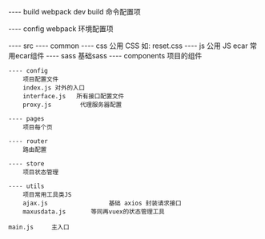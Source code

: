 ---- build
    webpack dev build 命令配置项

---- config
    webpack 环境配置项

---- src
    ---- common
        ---- css
            公用 CSS 如: reset.css
        ---- js
            公用 JS
            ecar
                常用ecar组件
        ---- sass
            基础sass
    ---- components
        项目的组件

    ---- config
        项目配置文件
        index.js 对外的入口
        interface.js   所有接口配置文件
        proxy.js        代理服务器配置

    ---- pages
        项目每个页

    ---- router
        路由配置

    ---- store
        项目状态管理

    ---- utils
        项目常用工具类JS
        ajax.js                 基础 axios 封装请求接口
        maxusdata.js       等同再vuex的状态管理工具

    main.js     主入口


